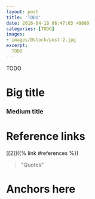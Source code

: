```yaml
---
layout: post
title: 'TODO'
date: 2016-04-18 06:47:03 +0800
categories: [TODO]
images:
- images/@stock/post-2.jpg
excerpt:
  TODO
---
```


TODO

# Big title
### Medium title
# Reference links
[[2]]({% link #references %}) 
> "Quotes"

<a name="references"></a>
# Anchors here
